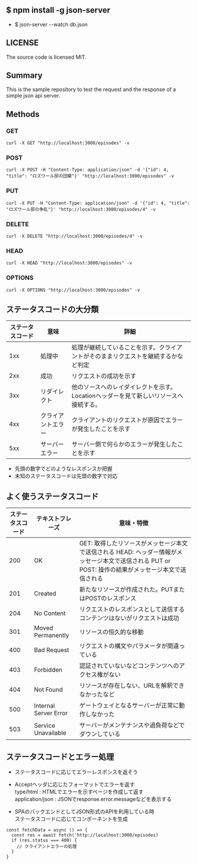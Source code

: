 ## \$ npm install -g json-server

- \$ json-server --watch db.json<br>

## LICENSE

The source code is licensed MIT.

## Summary

This is the sample repository to test the request and the response of a simple json api server.

## Methods

### GET

`curl -X GET "http://localhost:3000/episodes" -v`

### POST

`curl -X POST -H "Content-Type: application/json" -d '{"id": 4, "title": "ロズワール邸の団欒"}' "http://localhost:3000/episodes" -v`

### PUT

`curl -X PUT -H "Content-Type: application/json" -d '{"id": 4, "title": "ロズワール邸の争乱"}' "http://localhost:3000/episodes/4" -v`

### DELETE

`curl -X DELETE "http://localhost:3000/episodes/4" -v`

### HEAD

`curl -X HEAD "http://localhost:3000/episodes" -v`

### OPTIONS

`curl -X OPTIONS "http://localhost:3000/episodes" -v`

## ステータスコードの大分類

|ステータスコード|意味|詳細|
|---|---|---|
|1xx|処理中|処理が継続していることを示す。クライアントがそのままリクエストを継続するかなど判定|
|2xx|成功|リクエストの成功を示す|
|3xx|リダイレクト|他のソースへのレイダイレクトを示す。Locationヘッダーを見て新しいリソースへ接続する。|
|4xx|クライアントエラー|クライアントのリクエストが原因でエラーが発生したことを示す|
|5xx|サーバーエラー|サーバー側で何らかのエラーが発生したことを示す|

+ 先頭の数字でどのようなレスポンスか把握<br>
+ 未知のステータスコードは先頭の数字で対応<br>

## よく使うステータスコード

|ステータスコード|テキストフレーズ|意味・特徴|
|---|---|---|
|200|OK|GET: 取得したリソースがメッセージ本文で送信される HEAD: ヘッダー情報がメッセージ本文で送信される PUT or POST: 操作の結果がメッセージ本文で送信される|
|201|Created|新たなリソースが作成された。PUTまたはPOSTのレスポンス|
|204|No Content|リクエストのレスポンスとして送信するコンテンツはないがリクエストは成功|
|301|Moved Permanently|リソースの恒久的な移動|
|400|Bad Request|リクエストの構文やパラメータが間違っている|
|403|Forbidden|認証されていないなどコンテンツへのアクセス権がない|
|404|Not Found|リソースが存在しない、URLを解釈できなかったなど|
|500|Internal Server Error|ゲートウェイとなるサーバーが正常に動作しなかった|
|503|Service Unavailable|サーバーがメンテナンスや過負荷などでダウンしている|

## ステータスコードとエラー処理

+ ステータスコードに応じてエラーレスポンスを返そう<br>

+ Acceptヘッダに応じたフォーマットでエラーを返す<br>
 type/html : HTMLでエラーを示すページを作成して返す<br>
 application/json : JSONでresponse.error.messageなどを表示する<br>

+ SPAのバックエンドとしてJSON形式のAPIを利用している時<br>
 ステータスコードに応じてコンポーネントを生成<br>
```
const fetchData = async () => {
  const res = await fetch('http://localhost:3000/episodes)
  if (res.status === 400) {
    // クライアントエラーの処理
  }
}
```
